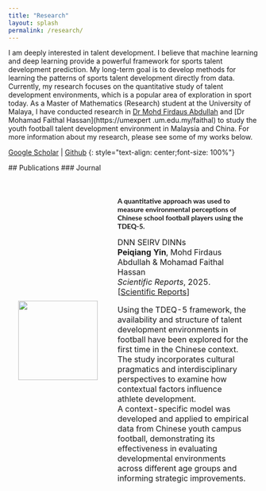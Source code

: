 ```yaml
---
title: "Research"
layout: splash
permalink: /research/
---
```

I am deeply interested in talent development. I believe that machine learning and deep learning provide a powerful framework for sports talent development prediction. My long-term goal is to develop methods for learning the patterns of sports talent development directly from data. Currently, my research focuses on the quantitative study of talent development environments, which is a popular area of exploration in sport today. As a Master of Mathematics (Research) student at the University of Malaya, I have conducted research in [Dr Mohd Firdaus Abdullah](https://umexpert.um.edu.my/firdaus-abdullah) and [Dr Mohamad Faithal Hassan](https://umexpert .um.edu.my/faithal) to study the youth football talent development environment in Malaysia and China. For more information about my research, please see some of my works below.

[Google Scholar]( https://scholar.google.com.my/citations?hl=en&user=-_xoqYAAAAAJ) \|
[Github](https://github.com/pq.yin)
{: style="text-align: center;font-size: 100%"}


<!-- style -->
<link rel="stylesheet" href="/assets/css/styles.css">
## Publications
### Journal

<!-- New Publication: The key factors of talent development environment for campus football athletes in China -->
<table style="width:100%;border:0px;border-spacing:0px;border-collapse:separate;margin-right:auto;margin-left:auto;">
    <tbody>
      <tr>
        <td style="padding:20px;width:25%;vertical-align:middle">
          <div>
            <!-- Updated Image Path -->
            <img src='/images/DINNs.jpg' width="160">
          </div>
        </td>
        <td style="padding:20px;width:75%;vertical-align:middle">
          <p style="font-family:'Lato',Verdana,Helvetica,sans-serif; font-size:14px;font-weight:700">
            A quantitative approach was used to measure environmental perceptions of Chinese school football players using the TDEQ-5.
          </p>
          <div class="skills">
            <span class="skill">DNN</span>
            <span class="skill">SEIRV</span>
            <span class="skill">DINNs</span>
          </div>
          <strong>Peiqiang Yin</strong>, Mohd Firdaus Abdullah & Mohamad Faithal Hassan
          <br>
          <em>Scientific Reports</em>, 2025.
          <br>
          [<a href="https://www.nature.com/articles/s41598-025-85440-1" target="_blank" rel="noopener noreferrer">Scientific Reports</a>]
          <br>
          <p>
            Using the TDEQ-5 framework, the availability and structure of talent development environments in football have been explored for the first time in the Chinese context. The study incorporates cultural pragmatics and interdisciplinary perspectives to examine how contextual factors influence athlete development.<br>
          A context-specific model was developed and applied to empirical data from Chinese youth campus football, demonstrating its effectiveness in evaluating developmental environments across different age groups and informing strategic improvements.
          </p>
        </td>
      </tr>
    </tbody>
</table> 




<!-- ## Misc 
<table style="width:100%;border:0px;border-spacing:0px;border-collapse:separate;margin-right:auto;margin-left:auto;">
        <tbody>
           <tr bgcolor="#ffffd0"> 
          <tr>
            <td style="padding:20px;width:25%;vertical-align:middle">
              <div>
                <img src='/images/paper-images/robot-nav.png' width="160">
              </div>
            </td>
            <td style="padding:20px;width:75%;vertical-align:middle">
              <p style="font-family:'Lato',Verdana,Helvetica,sans-serif; font-size:14px;font-weight:700">
              Natural Language and Gesture Control for Robot Navigation
              </p>
              <div class="skills">
                <span class="skill">NLP</span>
                <span class="skill">gesture control</span>
                <span class="skill">navigation</span>
                <span class="skill">robotics simulation</span>
              </div>
              <a href="https://www.linkedin.com/in/ronald-baker-a978801b4/">Ronald Baker</a>,
              <strong>Zhiyuan Zhou</strong>,
              <a href="https://cs.brown.edu/people/stellex/">Stefanie Tellex</a>,
              <br>
				<em>final paper for Brown's Collaborative Robotics CS2951K</em>, Spring 2020.
              <br>
              [<a href="../pdfs/papers/nl-gesture-paper.pdf">paper</a>]
              [<a href="https://drive.google.com/file/d/1n_2syscPwRcwtKXXp40UMu6Vl1x3uDok/view?usp=sharing">demo video</a>]
              <br>
              <p>Created a pipeline that enables a robot to navigate to a destination more accurately, using pointing gestures to corroborate natural language commands.<br>
              </p>
            </td>
          </tr>
        </tbody>
</table>  -->
